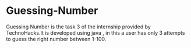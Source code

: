 # Guessing-Number
Guessing Number is the task 3 of the internship provided by TechnoHacks.It is developed using java , in this a user has only 3 attempts to guess the right number between 1-100.
